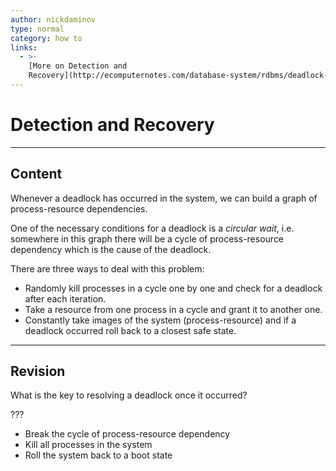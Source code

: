 ```yaml
---
author: nickdaminov
type: normal
category: how to
links:
  - >-
    [More on Detection and
    Recovery](http://ecomputernotes.com/database-system/rdbms/deadlock-detect-and-recover){website}
---
```


# Detection and Recovery


---

## Content

Whenever a deadlock has occurred in the system, we can build a graph of process-resource dependencies.

One of the necessary conditions for a deadlock is a *circular wait*, i.e. somewhere in this graph there will be a cycle of process-resource dependency which is the cause of the deadlock.

There are three ways to deal with this problem:

* Randomly kill processes in a cycle one by one and check for a deadlock after each iteration.
* Take a resource from one process in a cycle and grant it to another one.
* Constantly take images of the system (process-resource) and if a deadlock occurred roll back to a closest safe state.


---

## Revision

What is the key to resolving a deadlock once it occurred?

???

* Break the cycle of process-resource dependency
* Kill all processes in the system
* Roll the system back to a boot state
 
